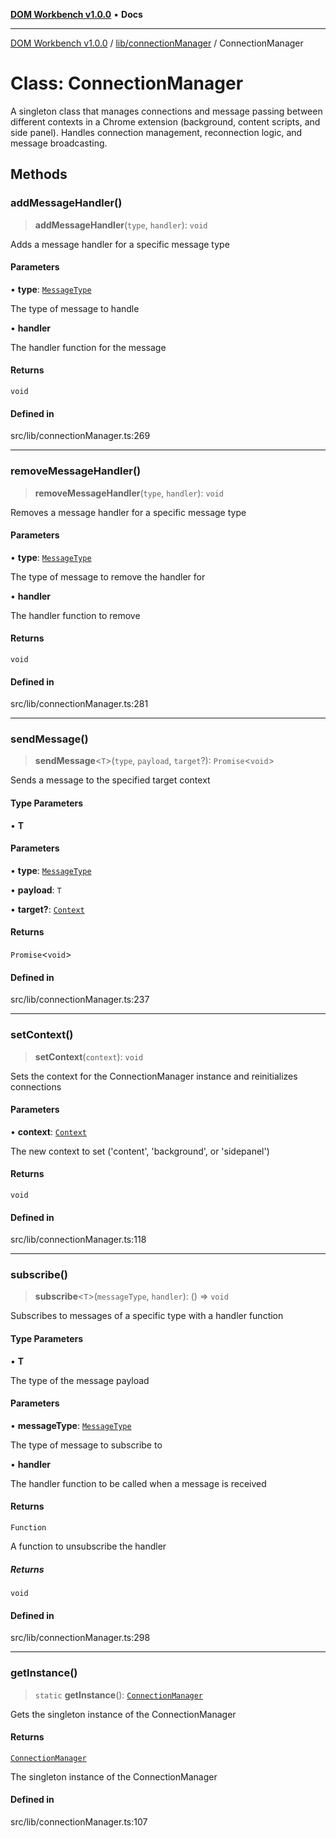 [**DOM Workbench v1.0.0**](../../../README.md) • **Docs**

***

[DOM Workbench v1.0.0](../../../modules.md) / [lib/connectionManager](../README.md) / ConnectionManager

# Class: ConnectionManager

A singleton class that manages connections and message passing between different contexts
in a Chrome extension (background, content scripts, and side panel).
Handles connection management, reconnection logic, and message broadcasting.

## Methods

### addMessageHandler()

> **addMessageHandler**(`type`, `handler`): `void`

Adds a message handler for a specific message type

#### Parameters

• **type**: [`MessageType`](../type-aliases/MessageType.md)

The type of message to handle

• **handler**

The handler function for the message

#### Returns

`void`

#### Defined in

src/lib/connectionManager.ts:269

***

### removeMessageHandler()

> **removeMessageHandler**(`type`, `handler`): `void`

Removes a message handler for a specific message type

#### Parameters

• **type**: [`MessageType`](../type-aliases/MessageType.md)

The type of message to remove the handler for

• **handler**

The handler function to remove

#### Returns

`void`

#### Defined in

src/lib/connectionManager.ts:281

***

### sendMessage()

> **sendMessage**\<`T`\>(`type`, `payload`, `target`?): `Promise`\<`void`\>

Sends a message to the specified target context

#### Type Parameters

• **T**

#### Parameters

• **type**: [`MessageType`](../type-aliases/MessageType.md)

• **payload**: `T`

• **target?**: [`Context`](../type-aliases/Context.md)

#### Returns

`Promise`\<`void`\>

#### Defined in

src/lib/connectionManager.ts:237

***

### setContext()

> **setContext**(`context`): `void`

Sets the context for the ConnectionManager instance and reinitializes connections

#### Parameters

• **context**: [`Context`](../type-aliases/Context.md)

The new context to set ('content', 'background', or 'sidepanel')

#### Returns

`void`

#### Defined in

src/lib/connectionManager.ts:118

***

### subscribe()

> **subscribe**\<`T`\>(`messageType`, `handler`): () => `void`

Subscribes to messages of a specific type with a handler function

#### Type Parameters

• **T**

The type of the message payload

#### Parameters

• **messageType**: [`MessageType`](../type-aliases/MessageType.md)

The type of message to subscribe to

• **handler**

The handler function to be called when a message is received

#### Returns

`Function`

A function to unsubscribe the handler

##### Returns

`void`

#### Defined in

src/lib/connectionManager.ts:298

***

### getInstance()

> `static` **getInstance**(): [`ConnectionManager`](ConnectionManager.md)

Gets the singleton instance of the ConnectionManager

#### Returns

[`ConnectionManager`](ConnectionManager.md)

The singleton instance of the ConnectionManager

#### Defined in

src/lib/connectionManager.ts:107
